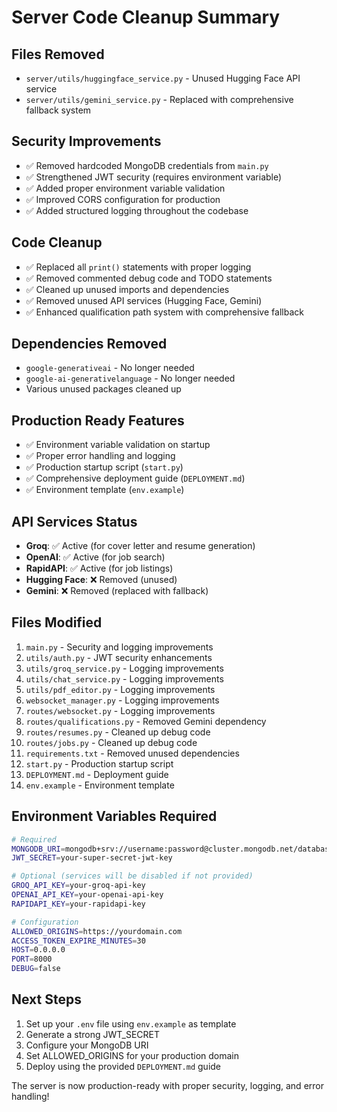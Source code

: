 # Server Code Cleanup Summary

## Files Removed
- `server/utils/huggingface_service.py` - Unused Hugging Face API service
- `server/utils/gemini_service.py` - Replaced with comprehensive fallback system

## Security Improvements
- ✅ Removed hardcoded MongoDB credentials from `main.py`
- ✅ Strengthened JWT security (requires environment variable)
- ✅ Added proper environment variable validation
- ✅ Improved CORS configuration for production
- ✅ Added structured logging throughout the codebase

## Code Cleanup
- ✅ Replaced all `print()` statements with proper logging
- ✅ Removed commented debug code and TODO statements
- ✅ Cleaned up unused imports and dependencies
- ✅ Removed unused API services (Hugging Face, Gemini)
- ✅ Enhanced qualification path system with comprehensive fallback

## Dependencies Removed
- `google-generativeai` - No longer needed
- `google-ai-generativelanguage` - No longer needed
- Various unused packages cleaned up

## Production Ready Features
- ✅ Environment variable validation on startup
- ✅ Proper error handling and logging
- ✅ Production startup script (`start.py`)
- ✅ Comprehensive deployment guide (`DEPLOYMENT.md`)
- ✅ Environment template (`env.example`)

## API Services Status
- **Groq**: ✅ Active (for cover letter and resume generation)
- **OpenAI**: ✅ Active (for job search)
- **RapidAPI**: ✅ Active (for job listings)
- **Hugging Face**: ❌ Removed (unused)
- **Gemini**: ❌ Removed (replaced with fallback)

## Files Modified
1. `main.py` - Security and logging improvements
2. `utils/auth.py` - JWT security enhancements
3. `utils/groq_service.py` - Logging improvements
4. `utils/chat_service.py` - Logging improvements
5. `utils/pdf_editor.py` - Logging improvements
6. `websocket_manager.py` - Logging improvements
7. `routes/websocket.py` - Logging improvements
8. `routes/qualifications.py` - Removed Gemini dependency
9. `routes/resumes.py` - Cleaned up debug code
10. `routes/jobs.py` - Cleaned up debug code
11. `requirements.txt` - Removed unused dependencies
12. `start.py` - Production startup script
13. `DEPLOYMENT.md` - Deployment guide
14. `env.example` - Environment template

## Environment Variables Required
```bash
# Required
MONGODB_URI=mongodb+srv://username:password@cluster.mongodb.net/database
JWT_SECRET=your-super-secret-jwt-key

# Optional (services will be disabled if not provided)
GROQ_API_KEY=your-groq-api-key
OPENAI_API_KEY=your-openai-api-key
RAPIDAPI_KEY=your-rapidapi-key

# Configuration
ALLOWED_ORIGINS=https://yourdomain.com
ACCESS_TOKEN_EXPIRE_MINUTES=30
HOST=0.0.0.0
PORT=8000
DEBUG=false
```

## Next Steps
1. Set up your `.env` file using `env.example` as template
2. Generate a strong JWT_SECRET
3. Configure your MongoDB URI
4. Set ALLOWED_ORIGINS for your production domain
5. Deploy using the provided `DEPLOYMENT.md` guide

The server is now production-ready with proper security, logging, and error handling! 